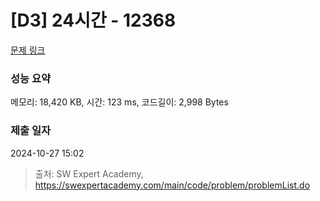 # [D3] 24시간 - 12368 

[문제 링크](https://swexpertacademy.com/main/code/problem/problemDetail.do?contestProbId=AXsEBlLqedsDFARX) 

### 성능 요약

메모리: 18,420 KB, 시간: 123 ms, 코드길이: 2,998 Bytes

### 제출 일자

2024-10-27 15:02



> 출처: SW Expert Academy, https://swexpertacademy.com/main/code/problem/problemList.do